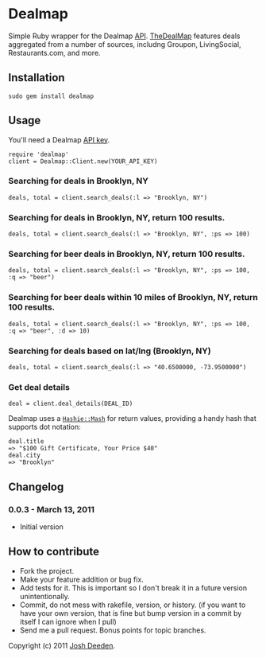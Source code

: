 # Dealmap

Simple Ruby wrapper for the Dealmap [API](http://www.thedealmap.com/api/). [TheDealMap](http://thedealmap.com) features deals aggregated from a number of sources, includng Groupon, LivingSocial, Restaurants.com, and more.

## Installation

    sudo gem install dealmap
    
## Usage

You'll need a Dealmap [API key](http://www.thedealmap.com/api/keys/).

    require 'dealmap'
    client = Dealmap::Client.new(YOUR_API_KEY)
    
### Searching for deals in Brooklyn, NY
    deals, total = client.search_deals(:l => "Brooklyn, NY")

### Searching for deals in Brooklyn, NY, return 100 results.
    deals, total = client.search_deals(:l => "Brooklyn, NY", :ps => 100)

### Searching for beer deals in Brooklyn, NY, return 100 results.
    deals, total = client.search_deals(:l => "Brooklyn, NY", :ps => 100, :q => "beer")

### Searching for beer deals within 10 miles of  Brooklyn, NY, return 100 results.
    deals, total = client.search_deals(:l => "Brooklyn, NY", :ps => 100, :q => "beer", :d => 10)    

### Searching for deals based on lat/lng (Brooklyn, NY)
    deals, total = client.search_deals(:l => "40.6500000, -73.9500000")

### Get deal details
    deal = client.deal_details(DEAL_ID)    

Dealmap uses a [`Hashie::Mash`](http://github.com/intridea/hashie) for return values, providing a handy hash that supports dot notation:

    deal.title
    => "$100 Gift Certificate, Your Price $40"
    deal.city
    => "Brooklyn"
    
<a name="changelog"></a>
## Changelog

### 0.0.3 - March 13, 2011

* Initial version

## How to contribute
 
* Fork the project.
* Make your feature addition or bug fix.
* Add tests for it. This is important so I don't break it in a
  future version unintentionally.
* Commit, do not mess with rakefile, version, or history.
  (if you want to have your own version, that is fine but bump version in a commit by itself I can ignore when I pull)
* Send me a pull request. Bonus points for topic branches.

Copyright (c) 2011 [Josh Deeden](http://twitter.com/jdeeden). 
